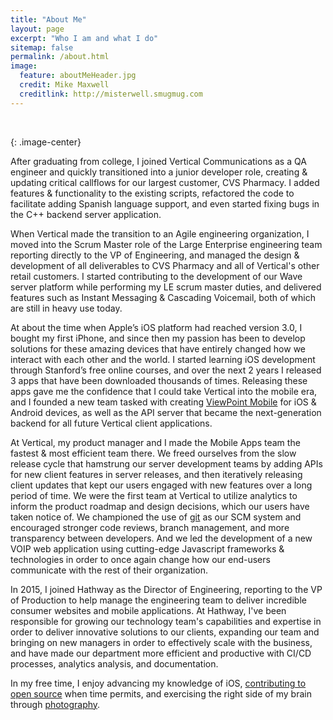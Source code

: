 ```yaml
---
title: "About Me"
layout: page
excerpt: "Who I am and what I do"
sitemap: false
permalink: /about.html
image:
  feature: aboutMeHeader.jpg
  credit: Mike Maxwell
  creditlink: http://misterwell.smugmug.com
---
```


<figure>
    <img class="img-circle three-across" src="{{ site.url }}/images/avatar2.jpg" alt="">
    <img class="img-circle three-across" src="{{ site.url }}/images/avatar1.png" alt="">
    <img class="img-circle three-across" src="{{ site.url }}/images/avatar3.jpg" alt="">
</figure>
{: .image-center}

After graduating from college, I joined Vertical Communications as a QA engineer and quickly transitioned into a junior developer role, creating & updating critical callflows for our largest customer, CVS Pharmacy. I added features & functionality to the existing scripts, refactored the code to facilitate adding Spanish language support, and even started fixing bugs in the C++ backend server application.

When Vertical made the transition to an Agile engineering organization, I moved into the Scrum Master role of the Large Enterprise engineering team reporting directly to the VP of Engineering, and managed the design & development of all deliverables to CVS Pharmacy and all of Vertical's other retail customers. I started contributing to the development of our Wave server platform while performing my LE scrum master duties, and delivered features such as Instant Messaging & Cascading Voicemail, both of which are still in heavy use today.

At about the time when Apple’s iOS platform had reached version 3.0, I bought my first iPhone, and since then my passion has been to develop solutions for these amazing devices that have entirely changed how we interact with each other and the world. I started learning iOS development through Stanford’s free online courses, and over the next 2 years I released 3 apps that have been downloaded thousands of times. Releasing these apps gave me the confidence that I could take Vertical into the mobile era, and I founded a new team tasked with creating [ViewPoint Mobile](https://itunes.apple.com/us/app/viewpoint-mobile/id521890050) for iOS & Android devices, as well as the API server that became the next-generation backend for all future Vertical client applications.

At Vertical, my product manager and I made the Mobile Apps team the fastest & most efficient team there. We freed ourselves from the slow release cycle that hamstrung our server development teams by adding APIs for new client features in server releases, and then iteratively releasing client updates that kept our users engaged with new features over a long period of time. We were the first team at Vertical to utilize analytics to inform the product roadmap and design decisions, which our users have taken notice of. We championed the use of [git](http://git-scm.com/) as our SCM system and encouraged stronger code reviews, branch management, and more transparency between developers. And we led the development of a new VOIP web application using cutting-edge Javascript frameworks & technologies in order to once again change how our end-users communicate with the rest of their organization.

In 2015, I joined Hathway as the Director of Engineering, reporting to the VP of Production to help manage the engineering team to deliver incredible consumer websites and mobile applications. At Hathway, I've been responsible for growing our technology team's capabilities and expertise in order to deliver innovative solutions to our clients, expanding our team and bringing on new managers in order to effectively scale with the business, and have made our department more efficient and productive with CI/CD processes, analytics analysis, and documentation. 

In my free time, I enjoy advancing my knowledge of iOS, [contributing to open source](https://github.com/misterwell) when time permits, and exercising the right side of my brain through [photography](http://misterwell.smugmug.com/).